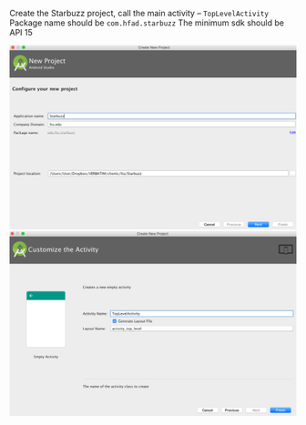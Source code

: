 Create the Starbuzz project, call the main activity – `TopLevelActivity`
Package name should be `com.hfad.starbuzz`
The minimum sdk should be API 15 

![](.guides/img/10.png)
![](.guides/img/11.png)